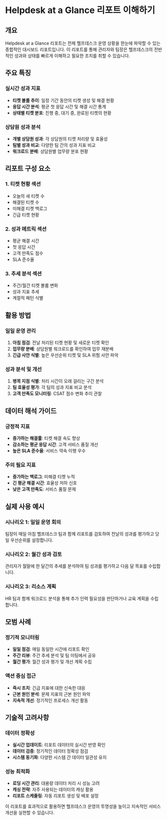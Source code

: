 # Helpdesk at a Glance 리포트 이해하기

## 개요

Helpdesk at a Glance 리포트는 전체 헬프데스크 운영 상황을 한눈에 파악할 수 있는 종합적인 대시보드 리포트입니다. 이 리포트를 통해 관리자와 팀장은 헬프데스크의 전반적인 성과와 상태를 빠르게 이해하고 필요한 조치를 취할 수 있습니다.

## 주요 특징

### 실시간 성과 지표
- **티켓 볼륨 추이**: 일정 기간 동안의 티켓 생성 및 해결 현황
- **응답 시간 분석**: 평균 첫 응답 시간 및 해결 시간 통계
- **상태별 티켓 분포**: 진행 중, 대기 중, 완료된 티켓의 현황

### 상담원 성과 분석
- **개별 상담원 성과**: 각 상담원의 티켓 처리량 및 효율성
- **팀별 성과 비교**: 다양한 팀 간의 성과 지표 비교
- **워크로드 분배**: 상담원별 업무량 분포 현황

## 리포트 구성 요소

### 1. 티켓 현황 섹션
- 오늘의 새 티켓 수
- 해결된 티켓 수
- 미해결 티켓 백로그
- 긴급 티켓 현황

### 2. 성과 메트릭 섹션
- 평균 해결 시간
- 첫 응답 시간
- 고객 만족도 점수
- SLA 준수율

### 3. 추세 분석 섹션
- 주간/월간 티켓 볼륨 변화
- 성과 지표 추세
- 계절적 패턴 식별

## 활용 방법

### 일일 운영 관리
1. **아침 점검**: 전날 처리된 티켓 현황 및 새로운 티켓 확인
2. **업무량 분배**: 상담원별 워크로드를 확인하여 업무 재분배
3. **긴급 사안 식별**: 높은 우선순위 티켓 및 SLA 위험 사안 파악

### 성과 분석 및 개선
1. **병목 지점 식별**: 처리 시간이 오래 걸리는 구간 분석
2. **팀 효율성 평가**: 각 팀의 성과 지표 비교 분석
3. **고객 만족도 모니터링**: CSAT 점수 변화 추이 관찰

## 데이터 해석 가이드

### 긍정적 지표
- **증가하는 해결률**: 티켓 해결 속도 향상
- **감소하는 평균 응답 시간**: 고객 서비스 품질 개선
- **높은 SLA 준수율**: 서비스 약속 이행 우수

### 주의 필요 지표
- **증가하는 백로그**: 미해결 티켓 누적
- **긴 평균 해결 시간**: 효율성 저하 신호
- **낮은 고객 만족도**: 서비스 품질 문제

## 실제 사용 예시

### 시나리오 1: 일일 운영 회의
팀장이 매일 아침 헬프데스크 팀과 함께 리포트를 검토하여 전날의 성과를 평가하고 당일 우선순위를 설정합니다.

### 시나리오 2: 월간 성과 검토
관리자가 월말에 한 달간의 추세를 분석하여 팀 성과를 평가하고 다음 달 목표를 수립합니다.

### 시나리오 3: 리소스 계획
HR 팀과 함께 워크로드 분석을 통해 추가 인력 필요성을 판단하거나 교육 계획을 수립합니다.

## 모범 사례

### 정기적 모니터링
- **일일 점검**: 매일 동일한 시간에 리포트 확인
- **주간 리뷰**: 주간 추세 분석 및 팀 미팅에서 공유
- **월간 평가**: 월간 성과 평가 및 개선 계획 수립

### 액션 중심 접근
- **즉시 조치**: 긴급 지표에 대한 신속한 대응
- **근본 원인 분석**: 문제 지표의 근본 원인 파악
- **지속적 개선**: 정기적인 프로세스 개선 활동

## 기술적 고려사항

### 데이터 정확성
- **실시간 업데이트**: 리포트 데이터의 실시간 반영 확인
- **데이터 검증**: 정기적인 데이터 정확성 점검
- **시스템 동기화**: 다양한 시스템 간 데이터 일관성 유지

### 성능 최적화
- **로딩 시간 관리**: 대용량 데이터 처리 시 성능 고려
- **캐싱 전략**: 자주 사용되는 데이터의 캐싱 활용
- **리포트 스케줄링**: 자동 리포트 생성 및 배포 설정

이 리포트를 효과적으로 활용하면 헬프데스크 운영의 투명성을 높이고 지속적인 서비스 개선을 실현할 수 있습니다.